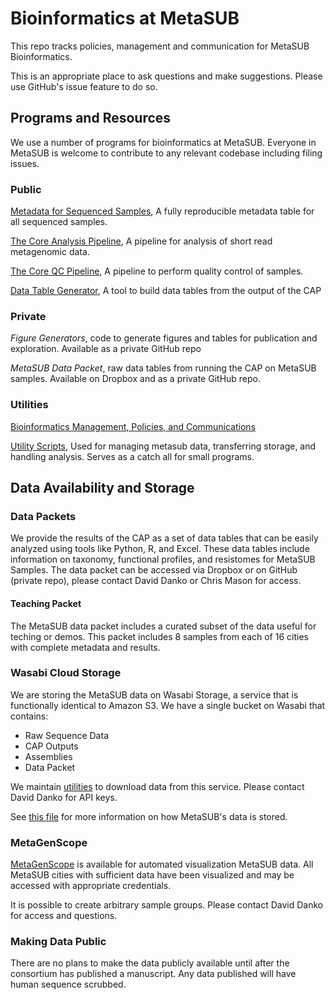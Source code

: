 # Bioinformatics at MetaSUB

This repo tracks policies, management and communication for MetaSUB Bioinformatics.

This is an appropriate place to ask questions and make suggestions. Please use GitHub's issue feature to do so.

## Programs and Resources

We use a number of programs for bioinformatics at MetaSUB. Everyone in MetaSUB is welcome to contribute to any relevant codebase including filing issues.

### Public

[Metadata for Sequenced Samples](https://github.com/dcdanko/MetaSUB-metadata), A fully reproducible metadata table for all sequenced samples.

[The Core Analysis Pipeline](https://github.com/MetaSUB/MetaSUB_CAP), A pipeline for analysis of short read metagenomic data.

[The Core QC Pipeline](https://github.com/MetaSUB/MetaSUB_QC_Pipeline), A pipeline to perform quality control of samples.

[Data Table Generator](https://github.com/dcdanko/capalyzer), A tool to build data tables from the output of the CAP

### Private

_Figure Generators_, code to generate figures and tables for publication and exploration. Available as a private GitHub repo

_MetaSUB Data Packet_, raw data tables from running the CAP on MetaSUB samples. Available on Dropbox and as a private GitHub repo.


### Utilities

[Bioinformatics Management, Policies, and Communications](https://github.com/MetaSUB/bioinformatics_management)

[Utility Scripts](https://github.com/MetaSUB/metasub_utils), Used for managing metasub data, transferring storage, and handling analysis. Serves as a catch all for small programs.


## Data Availability and Storage

### Data Packets

We provide the results of the CAP as a set of data tables that can be easily analyzed using tools like Python, R, and Excel. These data tables include information on taxonomy, functional profiles, and resistomes for MetaSUB Samples. The data packet can be accessed via Dropbox or on GitHub (private repo), please contact David Danko or Chris Mason for access.

#### Teaching Packet

The MetaSUB data packet includes a curated subset of the data useful for teching or demos. This packet includes 8 samples from each of 16 cities with complete metadata and results.

### Wasabi Cloud Storage

We are storing the MetaSUB data on Wasabi Storage, a service that is functionally identical to Amazon S3. We have a single bucket on Wasabi that contains:

- Raw Sequence Data
- CAP Outputs
- Assemblies
- Data Packet

We maintain [utilities](https://github.com/MetaSUB/metasub_utils) to download data from this service. Please contact David Danko for API keys.

See [this file](https://github.com/MetaSUB/bioinformatics_management/blob/master/data_storage.md) for more information on how MetaSUB's data is stored.

### MetaGenScope

[MetaGenScope](www.metagenscope.com) is available for automated visualization MetaSUB data. All MetaSUB cities with sufficient data have been visualized and may be accessed with appropriate credentials.

It is possible to create arbitrary sample groups. Please contact David Danko for access and questions.

### Making Data Public

There are no plans to make the data publicly available until after the consortium has published a manuscript. Any data published will have human sequence scrubbed. 
